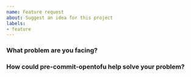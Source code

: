 ```yaml
---
name: Feature request
about: Suggest an idea for this project
labels:
- feature
---
```


<!--
Thank you for helping to improve pre-commit-opentofu!

Please be sure to search for open issues before raising a new one. We use issues
for bug reports and feature requests. Please note, this template is for feature
requests, not bugs report.
-->

### What problem are you facing?

<!--
Please tell us a little about your use case - it's okay if it's hypothetical!
Leading with this context helps frame the feature request so we can ensure we
implement it sensibly.
--->


### How could pre-commit-opentofu help solve your problem?

<!--
Let us know how you think pre-commit-opentofu could help with your use case.
-->
